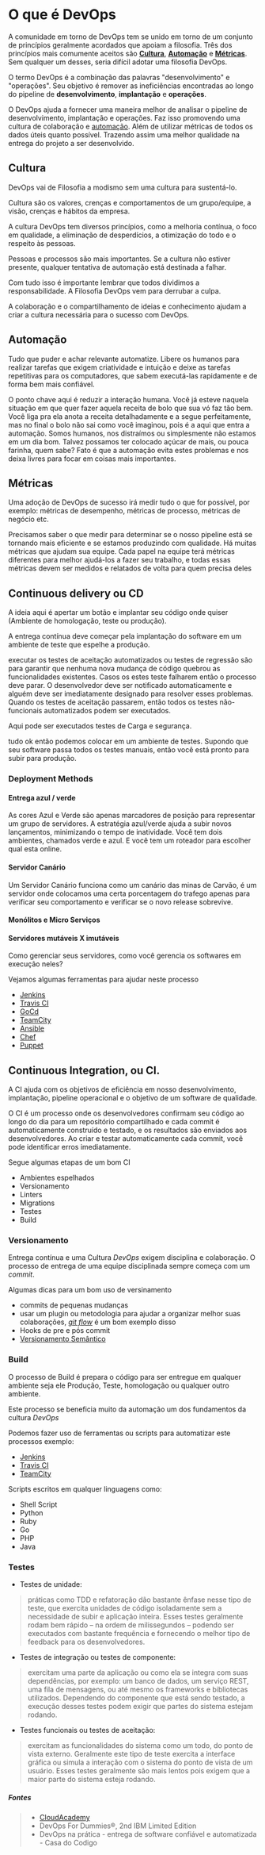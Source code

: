 # O que é DevOps

A comunidade em torno de DevOps tem se unido em torno de um conjunto de princípios geralmente acordados que apoiam a filosofia. Três dos princípios mais comumente aceitos são **[Cultura](#Cultura)**, **[Automação](#Automação)** e **[Métricas](#Métricas)**. Sem qualquer um desses, seria difícil adotar uma filosofia DevOps.

O termo DevOps é a combinação das palavras "desenvolvimento" e "operações". Seu objetivo é remover as ineficiências encontradas ao longo do pipeline de **desenvolvimento**, **implantação** e **operações**.

O DevOps ajuda a fornecer uma maneira melhor de analisar o pipeline de desenvolvimento, implantação e operações. Faz isso promovendo uma cultura de colaboração e [automação](#Automação). Além de utilizar métricas de todos os dados úteis quanto possível. Trazendo assim uma melhor qualidade na entrega do projeto a ser desenvolvido.


## Cultura

DevOps vai de Filosofia a modismo sem uma cultura para sustentá-lo.

Cultura são os valores, crenças e comportamentos de um grupo/equipe, a visão, crenças e hábitos da empresa.

A cultura DevOps tem diversos princípios, como a melhoria contínua, o foco em qualidade, a eliminação de desperdícios, a otimização do todo e o respeito às pessoas.

Pessoas e processos são mais importantes. Se a cultura não estiver presente, qualquer tentativa de automação está destinada a falhar.

Com tudo isso é importante lembrar que todos dividimos a responsabilidade. A Filosofia DevOps vem para derrubar a culpa.

A colaboração e o compartilhamento de ideias e conhecimento ajudam a criar a cultura necessária para o sucesso com DevOps.

## Automação

Tudo que puder e achar relevante automatize. Libere os humanos para realizar tarefas que exigem criatividade e intuição e deixe as tarefas repetitivas para os computadores, que sabem executá-las rapidamente e de forma bem mais confiável.

O ponto chave aqui é reduzir a interação humana. Você já esteve naquela situação em que quer fazer aquela receita de bolo que sua vó faz tão bem. Você liga pra ela anota a receita detalhadamente e a segue perfeitamente, mas no final o bolo não sai como você imaginou, pois é a aqui que entra a automação. Somos humanos, nos distraímos ou simplesmente não estamos em um dia bom. Talvez possamos ter colocado açúcar de mais, ou pouca farinha, quem sabe? Fato é que a automação evita estes problemas e nos deixa livres para focar em coisas mais importantes.

## Métricas

Uma adoção de DevOps de sucesso irá medir tudo o que for possível, por exemplo: métricas de desempenho, métricas de processo, métricas de negócio etc.

Precisamos saber o que medir para determinar se o nosso pipeline está se tornando mais eficiente e se estamos produzindo com qualidade. Há muitas métricas que ajudam sua equipe. Cada papel na equipe terá métricas diferentes para melhor ajudá-los a fazer seu trabalho, e todas essas métricas devem ser medidos e relatados de volta para quem precisa deles


## Continuous delivery ou CD 

A ideia aqui é apertar um botão e implantar seu código onde quiser (Ambiente de homologação, teste ou produção).

A entrega contínua deve começar pela implantação do software em um ambiente de teste que espelhe a produção.
 
executar os testes de aceitação automatizados ou testes de regressão são para garantir que nenhuma nova mudança de código quebrou as funcionalidades existentes. Casos os estes teste falharem então o processo deve parar. O desenvolvedor deve ser notificado automaticamente e alguém deve ser imediatamente designado para resolver esses problemas. Quando os testes de aceitação passarem, então todos os testes não-funcionais automatizados podem ser executados. 

Aqui pode ser executados testes de Carga e segurança.

tudo ok então podemos colocar em um ambiente de testes. Supondo que seu software passa todos os testes manuais, então você está pronto para subir para produção.

### Deployment Methods

#### Entrega azul / verde

As cores Azul e Verde são apenas marcadores de posição para representar um grupo de servidores.
A estratégia azul/verde ajuda a subir novos lançamentos, minimizando o tempo de inatividade.
Você tem dois ambientes, chamados verde e azul. E você tem um roteador para escolher qual esta online.

#### Servidor Canário

Um Servidor Canário funciona como um canário das minas de Carvão, é um servidor onde colocamos uma certa porcentagem do trafego apenas para verificar seu comportamento e verificar se o novo release sobrevive.

#### Monólitos e Micro Serviços

#### Servidores mutáveis X imutáveis

Como gerenciar seus servidores, como você gerencia os softwares em execução neles?




Vejamos algumas ferramentas para ajudar neste processo

* [Jenkins](https://jenkins.io/)
* [Travis CI](https://travis-ci.org/)
* [GoCd](https://www.gocd.io/)
* [TeamCity](https://www.jetbrains.com/teamcity/)
* [Ansible](https://www.ansible.com/)
* [Chef](https://www.chef.io/)
* [Puppet](https://puppet.com/)


## Continuous Integration, ou CI. 

A CI ajuda com os objetivos de eficiência em nosso desenvolvimento, implantação,  pipeline operacional e o objetivo de um software de qualidade.

O CI é um processo onde os desenvolvedores confirmam seu código ao longo do dia para um repositório compartilhado e cada commit é automaticamente construído e testado, e os resultados são enviados aos desenvolvedores. Ao criar e testar automaticamente cada commit, você pode identificar erros imediatamente.

Segue algumas etapas de um bom CI

* Ambientes espelhados
* Versionamento 
* Linters 
* Migrations
* Testes
* Build

### Versionamento

Entrega contínua e uma Cultura _DevOps_ exigem disciplina e colaboração. O processo de entrega de uma equipe disciplinada sempre começa com um _commit_.

Algumas dicas para um bom uso de versinamento

* commits de pequenas mudanças
* usar um plugin ou metodologia para ajudar a organizar melhor suas colaborações, _[git flow](https://danielkummer.github.io/git-flow-cheatsheet/index.pt_BR.html)_ é um bom exemplo disso
* Hooks de pre e pós commit
* [Versionamento Semântico](http://semver.org/lang/pt-BR/#versionamento-semntico-200)

### Build

O processo de Build é prepara o código para ser entregue em qualquer ambiente seja ele Produção, Teste, homologação ou qualquer outro ambiente.

Este processo se beneficia muito da automação um dos fundamentos da cultura _DevOps_

Podemos fazer uso de ferramentas ou scripts para automatizar este processos exemplo:

* [Jenkins](https://jenkins.io/)
* [Travis CI](https://travis-ci.org/)
* [TeamCity](https://www.jetbrains.com/teamcity/)

Scripts escritos em qualquer linguagens como:

* Shell Script
* Python
* Ruby
* Go
* PHP
* Java



### Testes

* Testes de unidade:
> práticas como TDD e refatoração dão bastante ênfase nesse tipo de teste, que exercita unidades de código isoladamente sem a necessidade de subir e aplicação inteira. Esses testes geralmente rodam bem rápido – na ordem de milissegundos – podendo ser executados com bastante frequência e fornecendo o melhor tipo de feedback para os desenvolvedores.

* Testes de integração ou testes de componente:
> exercitam uma parte da aplicação ou como ela se integra com suas dependências, por exemplo: um banco de dados, um serviço REST, uma fila de mensagens, ou até mesmo os frameworks e bibliotecas utilizados. Dependendo do componente que está sendo testado, a execução desses testes podem exigir que partes do sistema estejam rodando.

* Testes funcionais ou testes de aceitação: 
> exercitam as funcionalidades do sistema como um todo, do ponto de vista externo. Geralmente este tipo de teste exercita a interface gráfica ou simula a interação com o sistema do ponto de vista de um usuário. Esses testes geralmente são mais lentos pois exigem que a maior parte do sistema esteja rodando.


##### Fontes
> * [CloudAcademy](https://cloudacademy.com/)
> * DevOps For Dummies®, 2nd IBM Limited Edition
> * DevOps na prática - entrega de software confiável e automatizada - Casa do Codigo
